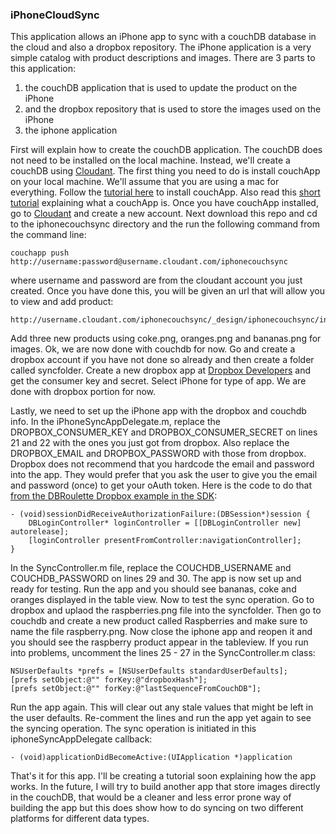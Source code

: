 ### iPhoneCloudSync

This application allows an iPhone app to sync with a couchDB database in the cloud and also a dropbox repository. The iPhone application is a very simple catalog with product descriptions and images. There are 3 parts to this application: 

1. the couchDB application that is used to update the product on the iPhone
2. and the dropbox repository that is used to store the images used on the iPhone
3. the iphone application

First will explain how to create the couchDB application. The couchDB does not need to be installed on the local machine. Instead, we'll create a couchDB using [Cloudant](http://www.cloudant.com). The first thing you need to do is install couchApp on your local machine. We'll assume that you are using a mac for everything. Follow the [tutorial here](http://benoitc.github.com/couchapp/download.html) to install couchApp. Also read this [short tutorial](http://benoitc.github.com/couchapp/getting_started.html) explaining what a couchApp is. Once you have couchApp installed, go to [Cloudant](http://www.cloudant.com) and create a new account. Next download this repo and cd to the iphonecouchsync directory and the run the following command from the command line:

    couchapp push http://username:password@username.cloudant.com/iphonecouchsync

where username and password are from the cloudant account you just created. Once you have done this, you will be given an url that will allow you to view and add product:

    http://username.cloudant.com/iphonecouchsync/_design/iphonecouchsync/index.html

Add three new products using coke.png, oranges.png and bananas.png for images. Ok, we are now done with couchdb for now. Go and create a dropbox account if you have not done so already and then create a folder called syncfolder. Create a new dropbox app at [Dropbox Developers](https://www.dropbox.com/developers/apps) and get the consumer key and secret. Select iPhone for type of app. We are done with dropbox portion for now.

Lastly, we need to set up the iPhone app with the dropbox and couchdb info. In the iPhoneSyncAppDelegate.m, replace the DROPBOX_CONSUMER_KEY and DROPBOX_CONSUMER_SECRET on lines 21 and 22 with the ones you just got from dropbox. Also replace the DROPBOX_EMAIL and DROPBOX_PASSWORD with those from dropbox. Dropbox does not recommend that you hardcode the email and password into the app. They would prefer that you ask the user to give you the email and password (once) to get your oAuth token. Here is the code to do that [from the DBRoulette Dropbox example in the SDK](https://www.dropbox.com/developers/releases):

    - (void)sessionDidReceiveAuthorizationFailure:(DBSession*)session {
	    DBLoginController* loginController = [[DBLoginController new] autorelease];
	    [loginController presentFromController:navigationController];
    }

In the SyncController.m file, replace the COUCHDB_USERNAME and COUCHDB_PASSWORD on lines 29 and 30. The app is now set up and ready for testing. Run the app and you should see bananas, coke and oranges displayed in the table view. Now to test the sync operation. Go to dropbox and uplaod the raspberries.png file into the syncfolder. Then go to couchdb and create a new product called Raspberries and make sure to name the file raspberry.png. Now close the iphone app and reopen it and you should see the raspberry product appear in the tableview. If you run into problems, uncomment the lines 25 - 27 in the SyncController.m class: 

    NSUserDefaults *prefs = [NSUserDefaults standardUserDefaults];
    [prefs setObject:@"" forKey:@"dropboxHash"];
    [prefs setObject:@"" forKey:@"lastSequenceFromCouchDB"];

Run the app again. This will clear out any stale values that might be left in the user defaults. Re-comment the lines and run the app yet again to see the syncing operation. The sync operation is initiated in this iphoneSyncAppDelegate callback:

    - (void)applicationDidBecomeActive:(UIApplication *)application 

That's it for this app. I'll be creating a tutorial soon explaining how the app works. In the future, I will try to build another app that store images directly in the couchDB, that would be a cleaner and less error prone way of building the app but this does show how to do syncing on two different platforms for different data types.

